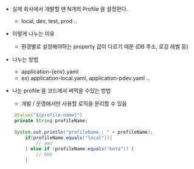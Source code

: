 - 실제 회사에서 개발할 땐 N개의 Profile 을 설정한다.
    - local, dev, test, prod ..
- 이렇게 나누는 이유
    - 환경별로 설정해야하는 property 값이 다르기 때문 (DB 주소, 로깅 레벨 등)
- 나누는 방법
    - application-{env}.yaml
    - ex) application-local.yaml, application-pdev.yaml ..

- 나눈 profile 을 코드에서 써먹을 수있는 방법
    - 개발 / 운영에서만 사용할 로직을 분리할 수 있음

```java
    @Value("${profile-name}")
    private String profileName;
    
    System.out.println("profileName : " + profileName);
        if(profileName.equals("local")){
            // aaa
        } else if (profileName.equals("beta")) {
            // bbb
        }
```